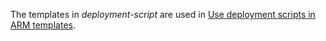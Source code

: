 The templates in _deployment-script_ are used in [Use deployment scripts in ARM templates](https://docs.microsoft.com/azure/azure-resource-manager/templates/deployment-script-template).
